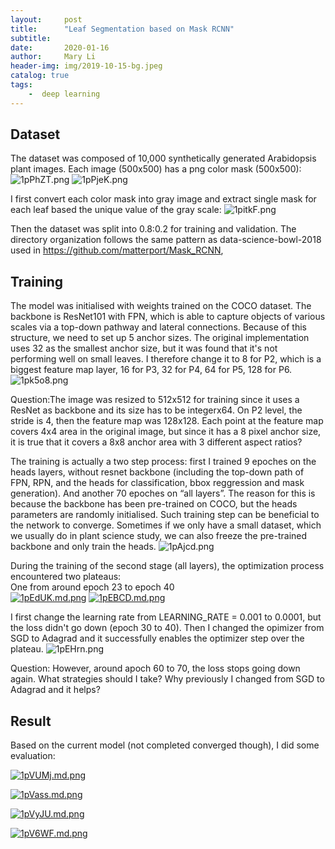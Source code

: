 ```yaml
---
layout:     post
title:      "Leaf Segmentation based on Mask RCNN"
subtitle:   
date:       2020-01-16
author:     Mary Li
header-img: img/2019-10-15-bg.jpeg
catalog: true
tags: 
    -  deep learning
---
```


## Dataset
The dataset was composed of 10,000 synthetically generated Arabidopsis plant images. Each image (500x500) has
a png color mask (500x500):
![1pPhZT.png](https://s2.ax1x.com/2020/01/18/1pPhZT.png)
![1pPjeK.png](https://s2.ax1x.com/2020/01/18/1pPjeK.png)

I first convert each color mask into gray image and extract single mask for each leaf based the unique
value of the gray scale:
![1pitkF.png](https://s2.ax1x.com/2020/01/18/1pitkF.png)

Then the dataset was split into 0.8:0.2 for training and validation. The directory organization follows 
the same pattern as data-science-bowl-2018 used in https://github.com/matterport/Mask_RCNN,

## Training
The model was initialised with weights trained on the COCO dataset. The backbone is  ResNet101 with FPN, 
which is able to capture objects of various scales via a top-down pathway and lateral connections. 
Because of this structure, we need to set up 5 anchor sizes. The original implementation uses 32 as the 
smallest anchor size, but it was found that it's not performing well on small leaves. I therefore change it to 8 for P2,
which is a biggest feature map layer, 16 for P3, 32 for P4, 64 for P5, 128 for P6.<br>
![1pk5o8.png](https://s2.ax1x.com/2020/01/18/1pk5o8.png)

Question:The image was resized to 512x512 for training since it uses a ResNet as backbone and its size has to be integerx64.
On P2 level, the stride is 4, then the feature map was 128x128.  Each point at the feature map covers 4x4 area in the original
image, but since it has a 8 pixel anchor size, it is true that it covers a 8x8 anchor area with 3 different aspect ratios? <br>

The training is actually a two step process: first  I trained 9 epoches on the heads layers, 
without resnet backbone (including the top-down path of FPN, RPN, and the heads for classification, bbox reggression
and mask generation). And another 70 epoches on “all layers”. The reason for this is because the backbone has been 
pre-trained on COCO, but the heads parameters are randomly initialised. Such training step can be beneficial to the 
network to converge. Sometimes if we only have a small dataset, which we usually do in plant science study, we 
can also freeze the pre-trained backbone and only train the heads.
![1pAjcd.png](https://s2.ax1x.com/2020/01/18/1pAjcd.png)

During the training of the second stage (all layers), the optimization process encountered two plateaus:<br>
One from around epoch 23 to epoch 40<br>
[![1pEdUK.md.png](https://s2.ax1x.com/2020/01/18/1pEdUK.md.png)](https://imgchr.com/i/1pEdUK)
[![1pEBCD.md.png](https://s2.ax1x.com/2020/01/18/1pEBCD.md.png)](https://imgchr.com/i/1pEBCD)

I first change the learning rate from  LEARNING_RATE = 0.001 to 0.0001, but the loss didn't go down (epoch 30 to 40). Then I changed 
the opimizer from SGD to Adagrad and it successfully enables the optimizer step over the plateau.
![1pEHrn.png](https://s2.ax1x.com/2020/01/18/1pEHrn.png)

Question: However, around apoch 60 to 70, the loss stops going down again. What strategies should I take? Why previously I changed
from SGD to Adagrad and it helps? <br>

## Result
Based on the current model (not completed converged though), I did some evaluation:

[![1pVUMj.md.png](https://s2.ax1x.com/2020/01/18/1pVUMj.md.png)](https://imgchr.com/i/1pVUMj)

[![1pVass.md.png](https://s2.ax1x.com/2020/01/18/1pVass.md.png)](https://imgchr.com/i/1pVass)

[![1pVyJU.md.png](https://s2.ax1x.com/2020/01/18/1pVyJU.md.png)](https://imgchr.com/i/1pVyJU)

[![1pV6WF.md.png](https://s2.ax1x.com/2020/01/18/1pV6WF.md.png)](https://imgchr.com/i/1pV6WF)

 

